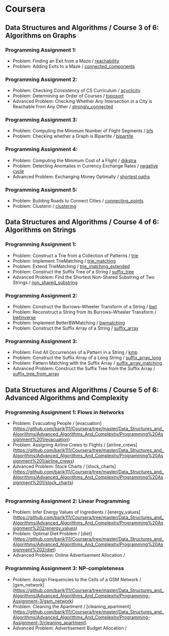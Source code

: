 # Coursera

## Data Structures and Algorithms / Course 3 of 6: Algorithms on Graphs

### Programming Assignment 1:
* Problem: Finding an Exit from a Maze / [reachability](https://github.com/barik111/Coursera/tree/master/Data_Structures_and_Algorithms/Algorithms_on_Graphs/graph_decomposition_starter_files_1/reachability)
* Problem: Adding Exits to a Maze / [connected_components](https://github.com/barik111/Coursera/tree/master/Data_Structures_and_Algorithms/Algorithms_on_Graphs/graph_decomposition_starter_files_1/connected_components)

### Programming Assignment 2:
* Problem: Checking Consistency of CS Curriculum / [acyclicity](https://github.com/barik111/Coursera/tree/master/Data_Structures_and_Algorithms/Algorithms_on_Graphs/graph_decomposition_starter_files_2/acyclicity)
* Problem: Determining an Order of Courses / [toposort](https://github.com/barik111/Coursera/tree/master/Data_Structures_and_Algorithms/Algorithms_on_Graphs/graph_decomposition_starter_files_2/toposort)
* Advanced Problem: Checking Whether Any Intersection in a City is Reachable from Any Other / [strongly_connected](https://github.com/barik111/Coursera/tree/master/Data_Structures_and_Algorithms/Algorithms_on_Graphs/graph_decomposition_starter_files_2/strongly_connected)

### Programming Assignment 3:
* Problem: Computing the Minimum Number of Flight Segments / [bfs](https://github.com/barik111/Coursera/tree/master/Data_Structures_and_Algorithms/Algorithms_on_Graphs/paths_in_graphs_starter_files_1/bfs)
* Problem: Checking whether a Graph is Bipartite / [bipartite](https://github.com/barik111/Coursera/tree/master/Data_Structures_and_Algorithms/Algorithms_on_Graphs/paths_in_graphs_starter_files_1/bipartite)
  
### Programming Assignment 4: 
* Problem: Computing the Minimum Cost of a Flight / [dijkstra](https://github.com/barik111/Coursera/tree/master/Data_Structures_and_Algorithms/Algorithms_on_Graphs/paths_in_graphs_starter_files_2/dijkstra)
* Problem: Detecting Anomalies in Currency Exchange Rates / [negative cycle](https://github.com/barik111/Coursera/tree/master/Data_Structures_and_Algorithms/Algorithms_on_Graphs/paths_in_graphs_starter_files_2/negative_cycle)
* Advanced Problem: Exchanging Money Optimally / [shortest paths](https://github.com/barik111/Coursera/tree/master/Data_Structures_and_Algorithms/Algorithms_on_Graphs/paths_in_graphs_starter_files_2/shortest_paths)

### Programming Assignment 5:
* Problem: Building Roads to Connect Cities / [connecting_points](https://github.com/barik111/Coursera/tree/master/Data_Structures_and_Algorithms/Algorithms_on_Graphs/spanning_trees_starter_files/connecting_points)
* Problem: Clusterin / [clustering](https://github.com/barik111/Coursera/tree/master/Data_Structures_and_Algorithms/Algorithms_on_Graphs/spanning_trees_starter_files/clustering)
  
## Data Structures and Algorithms / Course 4 of 6: Algorithms on Strings

### Programming Assignment 1:

* Problem: Construct a Trie from a Collection of Patterns / [trie](https://github.com/barik111/Coursera/tree/master/Data_Structures_and_Algorithms/Algorithms_on_Strings/Programming-Assignment-1/trie)
* Problem: Implement TrieMatching / [trie_matching](https://github.com/barik111/Coursera/tree/master/Data_Structures_and_Algorithms/Algorithms_on_Strings/Programming-Assignment-1/trie_matching)
* Problem: Extend TrieMatching / [trie_matching_extended](https://github.com/barik111/Coursera/tree/master/Data_Structures_and_Algorithms/Algorithms_on_Strings/Programming-Assignment-1/trie_matching_extended)
* Problem: Construct the Suffix Tree of a String / [suffix_tree](https://github.com/barik111/Coursera/tree/master/Data_Structures_and_Algorithms/Algorithms_on_Strings/Programming-Assignment-1/suffix_tree)
* Advanced Problem: Find the Shortest Non-Shared Substring of Two Strings / [non_shared_substring](https://github.com/barik111/Coursera/tree/master/Data_Structures_and_Algorithms/Algorithms_on_Strings/Programming-Assignment-1/non_shared_substring)

### Programming Assignment 2:
* Problem: Construct the Burrows–Wheeler Transform of a String / [bwt](https://github.com/barik111/Coursera/tree/master/Data_Structures_and_Algorithms/Algorithms_on_Strings/Programming-Assignment-2/bwt)
* Problem: Reconstruct a String from its Burrows–Wheeler Transform / [bwtinverse](https://github.com/barik111/Coursera/tree/master/Data_Structures_and_Algorithms/Algorithms_on_Strings/Programming-Assignment-2/bwtinverse)
* Problem: Implement BetterBWMatching / [bwmatching](https://github.com/barik111/Coursera/tree/master/Data_Structures_and_Algorithms/Algorithms_on_Strings/Programming-Assignment-2/bwmatching)
* Problem: Construct the Suffix Array of a String / [suffix_array](https://github.com/barik111/Coursera/tree/master/Data_Structures_and_Algorithms/Algorithms_on_Strings/Programming-Assignment-2/suffix_array)

### Programming Assignment 3:
* Problem: Find All Occurrences of a Pattern in a String / [kmp](https://github.com/barik111/Coursera/tree/master/Data_Structures_and_Algorithms/Algorithms_on_Strings/Programming-Assignment-3/kmp)
* Problem: Construct the Suffix Array of a Long String / [suffix_array_long](https://github.com/barik111/Coursera/tree/master/Data_Structures_and_Algorithms/Algorithms_on_Strings/Programming-Assignment-3/suffix_array_long)
* Problem: Pattern Matching with the Suffix Array / [suffix_array_matching](https://github.com/barik111/Coursera/tree/master/Data_Structures_and_Algorithms/Algorithms_on_Strings/Programming-Assignment-3/suffix_array_matching)
* Advanced Problem: Construct the Suffix Tree from the Suffix Array / [suffix_tree_from_array](https://github.com/barik111/Coursera/tree/master/Data_Structures_and_Algorithms/Algorithms_on_Strings/Programming-Assignment-3/suffix_tree_from_array)

## Data Structures and Algorithms / Course 5 of 6: Advanced Algorithms and Complexity

### Programming Assignment 1: Flows in Networks
* Problem: Evacuating People / [evacuation] (https://github.com/barik111/Coursera/tree/master/Data_Structures_and_Algorithms/Advanced_Algorithms_And_Complexity/Programming%20Assignment%201/evacuation)
* Problem: Assigning Airline Crews to Flights / [airline_crews] (https://github.com/barik111/Coursera/tree/master/Data_Structures_and_Algorithms/Advanced_Algorithms_And_Complexity/Programming%20Assignment%201/airline_crews)
* Advanced Problem: Stock Charts / [stock_charts] (https://github.com/barik111/Coursera/tree/master/Data_Structures_and_Algorithms/Advanced_Algorithms_And_Complexity/Programming%20Assignment%201/stock_charts)
* 
### Programming Assignment 2: Linear Programming
* Problem: Infer Energy Values of Ingredients / [energy_values] (https://github.com/barik111/Coursera/tree/master/Data_Structures_and_Algorithms/Advanced_Algorithms_And_Complexity/Programming%20Assignment%202/energy_values)
* Problem: Optimal Diet Problem / [diet] (https://github.com/barik111/Coursera/tree/master/Data_Structures_and_Algorithms/Advanced_Algorithms_And_Complexity/Programming%20Assignment%202/diet)
* Advanced Problem: Online Advertisement Allocation / 

### Programming Assignment 3: NP-completeness
* Problem: Assign Frequencies to the Cells of a GSM Network / [gsm_network] (https://github.com/barik111/Coursera/tree/master/Data_Structures_and_Algorithms/Advanced_Algorithms_And_Complexity/Programming-Assignment-3/gsm_network)
* Problem: Cleaning the Apartment / [cleaning_apartment] (https://github.com/barik111/Coursera/tree/master/Data_Structures_and_Algorithms/Advanced_Algorithms_And_Complexity/Programming-Assignment-3/cleaning_apartment)
* Advanced Problem: Advertisement Budget Allocation /
